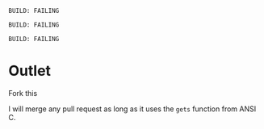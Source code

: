 `BUILD: FAILING`


`BUILD: FAILING`


`BUILD: FAILING`


# Outlet
Fork this

I will merge any pull request as long as it uses the `gets` function from ANSI C.
